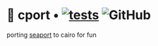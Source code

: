 # 🚢 cport • [![tests](https://github.com/sambarnes/cport/actions/workflows/tests.yaml/badge.svg)](https://github.com/sambarnes/cport/actions/workflows/tests.yaml) ![GitHub](https://img.shields.io/github/license/sambarnes/cport)

porting [seaport](https://github.com/ProjectOpensea/seaport) to cairo for fun
